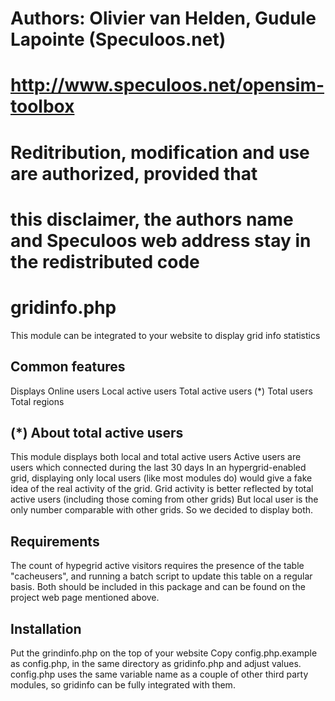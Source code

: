 # Authors:	Olivier van Helden, Gudule Lapointe (Speculoos.net)
# http://www.speculoos.net/opensim-toolbox
# Reditribution, modification and use are authorized, provided that 
# this disclaimer, the authors name and Speculoos web address stay in the redistributed code

gridinfo.php
============

This module can be integrated to your website to display grid info statistics

Common features
---------------
Displays
	Online users
	Local active users
	Total active users (*)
	Total users
	Total regions

(*) About total active users 
----------------------------
This module displays both local and total active users
	Active users are users which connected during the last 30 days
	In an hypergrid-enabled grid, displaying only local users (like most modules do) would give a fake idea of the real activity of the grid.
	Grid activity is better reflected by total active users (including those coming from other grids)
	But local user is the only number comparable with other grids.
	So we decided to display both.
	
Requirements
------------

The count of hypegrid active visitors requires the presence of the table "cacheusers", and running a batch script to update this table on a regular basis.
Both should be included in this package and can be found on the project web page mentioned above.


Installation
------------

Put the grindinfo.php on the top of your website
Copy config.php.example as config.php, in the same directory as gridinfo.php and adjust values.
config.php uses the same variable name as a couple of other third party modules, so gridinfo can be fully integrated with them.

